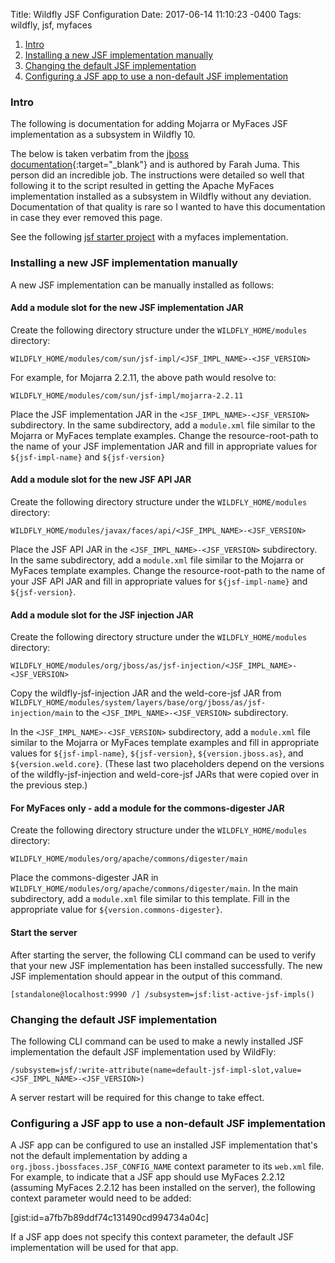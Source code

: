 Title: Wildfly JSF Configuration
Date: 2017-06-14 11:10:23 -0400
Tags: wildfly, jsf, myfaces

1. [Intro](#intro)
2. [Installing a new JSF implementation manually](#install_implementation)
3. [Changing the default JSF implementation](#change_default_implementation)
4. [Configuring a JSF app to use a non-default JSF implementation](#configure_non_default_implementation)

### Intro <a name="intro"></a>

<!-- PELICAN_BEGIN_SUMMARY -->
The following is documentation for adding Mojarra or MyFaces JSF implementation as a subsystem in Wildfly 10.
<!-- PELICAN_END_SUMMARY -->
The below is taken verbatim from the [jboss documentation](https://docs.jboss.org/author/display/WFLY10/JSF+Configuration){:target="_blank"} and is authored by Farah Juma.  This person did an incredible job.  The instructions were detailed so well that following it to the script resulted in getting the Apache MyFaces implementation installed as a subsystem in Wildfly without any deviation.  Documentation of that quality is rare so I wanted to have this documentation in case they ever removed this page.

See the following [jsf starter project](https://github.com/rossgodwin/rg-archetype-j2ee-myfaces) with a myfaces implementation.

### Installing a new JSF implementation manually <a name="install_implementation"></a>

A new JSF implementation can be manually installed as follows:

#### Add a module slot for the new JSF implementation JAR

Create the following directory structure under the ```WILDFLY_HOME/modules``` directory:

```WILDFLY_HOME/modules/com/sun/jsf-impl/<JSF_IMPL_NAME>-<JSF_VERSION>```

For example, for Mojarra 2.2.11, the above path would resolve to:

```WILDFLY_HOME/modules/com/sun/jsf-impl/mojarra-2.2.11```

Place the JSF implementation JAR in the ```<JSF_IMPL_NAME>-<JSF_VERSION>``` subdirectory. In the same subdirectory, add a ```module.xml``` file similar to the Mojarra or MyFaces template examples. Change the resource-root-path to the name of your JSF implementation JAR and fill in appropriate values for ```${jsf-impl-name}``` and ```${jsf-version}```

#### Add a module slot for the new JSF API JAR

Create the following directory structure under the ```WILDFLY_HOME/modules``` directory:

```WILDFLY_HOME/modules/javax/faces/api/<JSF_IMPL_NAME>-<JSF_VERSION>```

Place the JSF API JAR in the ```<JSF_IMPL_NAME>-<JSF_VERSION>``` subdirectory. In the same subdirectory, add a ```module.xml``` file similar to the Mojarra or MyFaces template examples. Change the resource-root-path to the name of your JSF API JAR and fill in appropriate values for ```${jsf-impl-name}``` and ```${jsf-version}```.

#### Add a module slot for the JSF injection JAR

Create the following directory structure under the ```WILDFLY_HOME/modules``` directory:

```WILDFLY_HOME/modules/org/jboss/as/jsf-injection/<JSF_IMPL_NAME>-<JSF_VERSION>```

Copy the wildfly-jsf-injection JAR and the weld-core-jsf JAR from ```WILDFLY_HOME/modules/system/layers/base/org/jboss/as/jsf-injection/main``` to the ```<JSF_IMPL_NAME>-<JSF_VERSION>``` subdirectory.

In the ```<JSF_IMPL_NAME>-<JSF_VERSION>``` subdirectory, add a ```module.xml``` file similar to the Mojarra or MyFaces template examples and fill in appropriate values for ```${jsf-impl-name}```, ```${jsf-version}```, ```${version.jboss.as}```, and ```${version.weld.core}```. (These last two placeholders depend on the versions of the wildfly-jsf-injection and weld-core-jsf JARs that were copied over in the previous step.)

#### For MyFaces only - add a module for the commons-digester JAR

Create the following directory structure under the ```WILDFLY_HOME/modules``` directory:

```WILDFLY_HOME/modules/org/apache/commons/digester/main```

Place the commons-digester JAR in ```WILDFLY_HOME/modules/org/apache/commons/digester/main```. In the main subdirectory, add a ```module.xml``` file similar to this template. Fill in the appropriate value for ```${version.commons-digester}```.

#### Start the server

After starting the server, the following CLI command can be used to verify that your new JSF implementation has been installed successfully. The new JSF implementation should appear in the output of this command.

```[standalone@localhost:9990 /] /subsystem=jsf:list-active-jsf-impls()```

### Changing the default JSF implementation <a name="change_default_implementation"></a>

The following CLI command can be used to make a newly installed JSF implementation the default JSF implementation used by WildFly:

```/subsystem=jsf/:write-attribute(name=default-jsf-impl-slot,value=<JSF_IMPL_NAME>-<JSF_VERSION>)```

A server restart will be required for this change to take effect.

### Configuring a JSF app to use a non-default JSF implementation <a name="configure_non_default_implementation"></a>

A JSF app can be configured to use an installed JSF implementation that's not the default implementation by adding a ```org.jboss.jbossfaces.JSF_CONFIG_NAME``` context parameter to its ```web.xml``` file. For example, to indicate that a JSF app should use MyFaces 2.2.12 (assuming MyFaces 2.2.12 has been installed on the server), the following context parameter would need to be added:

[gist:id=a7fb7b89ddf74c131490cd994734a04c]

If a JSF app does not specify this context parameter, the default JSF implementation will be used for that app.